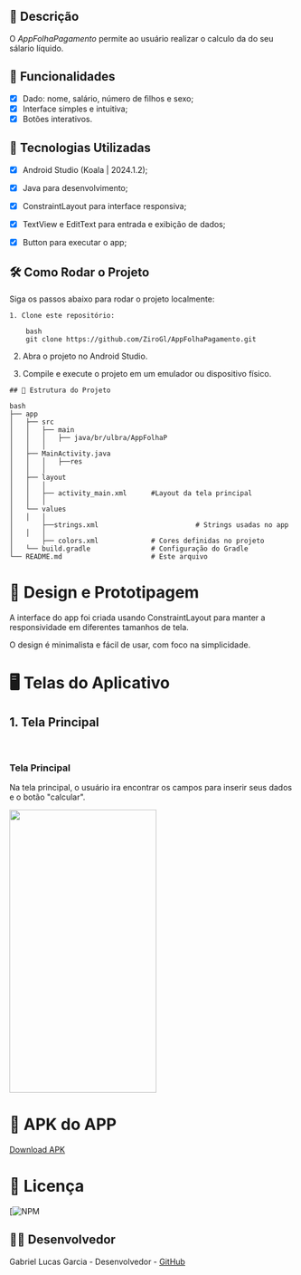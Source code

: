 ## 📱 Descrição

O *AppFolhaPagamento* permite ao usuário realizar o calculo da do seu sálario líquido. 

## 🔧 Funcionalidades

- [x] Dado: nome, salário, número de filhos e sexo;
- [x] Interface simples e intuitiva;
- [x] Botões interativos.

## 🚀 Tecnologias Utilizadas

- [x] Android Studio (Koala | 2024.1.2);
- [x] Java para desenvolvimento;
- [x] ConstraintLayout para interface responsiva;
- [x] TextView e EditText para entrada e exibição de dados;
- [x] Button   para executar o app;


## 🛠️ Como Rodar o Projeto

Siga os passos abaixo para rodar o projeto localmente:
```
1. Clone este repositório:

    bash
    git clone https://github.com/ZiroGl/AppFolhaPagamento.git
```
    

2. Abra o projeto no Android Studio.

3. Compile e execute o projeto em um emulador ou dispositivo físico.

```
## 📂 Estrutura do Projeto

bash
├── app
│   ├── src
│   │   ├── main
│   │   │   ├── java/br/ulbra/AppFolhaP
│   │   │  
│   ├── MainActivity.java
│   │   │   ├──res
│   │   │  
│   ├── layout
│   │   │  
│   │   ├── activity_main.xml      #Layout da tela principal
│   │   │  
│   └── values
│   │   │  
│       ├──strings.xml                        # Strings usadas no app
│   │   │  
│       ├── colors.xml             # Cores definidas no projeto
│   └── build.gradle               # Configuração do Gradle
└── README.md                      # Este arquivo
```


 
# 🎨 Design e Prototipagem
 
A interface do app foi criada usando ConstraintLayout para manter a responsividade em diferentes tamanhos de tela.
 
O design é minimalista e fácil de usar, com foco na simplicidade.
 
# 🖥️ Telas do Aplicativo
 
## 1. Tela Principal
 <br> <h3> Tela Principal</h3>
Na tela principal, o usuário ira encontrar os campos para inserir seus dados e o botão "calcular".


<img src="https://github.com/user-attachments/assets/1b180d6c-cbbb-48ae-b066-ceb9e1b43eb1" width="260" height="500"/>

# 📲 APK do APP 

<a href="https://github.com/ZiroGl/AppFolhaPagamento/blob/main/AppFolhaP.apk"> Download APK </a>

# 📄 Licença

[![NPM](https://github.com/ZiroGl/AppFolhaPagamento/blob/main/LICENSE)  

## 👨‍💻 Desenvolvedor 

Gabriel Lucas Garcia - Desenvolvedor - [GitHub](https://github.com/ZiroGl)
